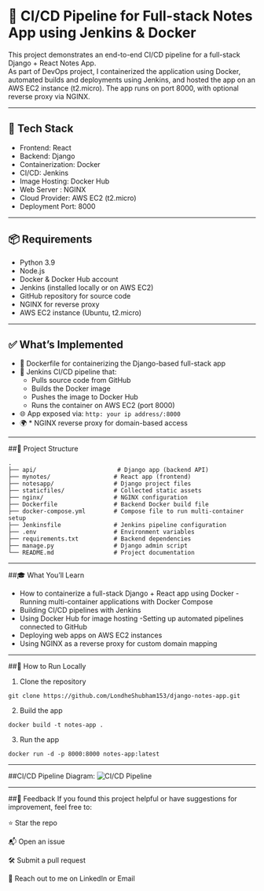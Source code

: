 # 🚀 CI/CD Pipeline for Full-stack Notes App using Jenkins & Docker

This project demonstrates an end-to-end CI/CD pipeline for a full-stack Django + React Notes App.  
As part of  DevOps project, I containerized the application using Docker, automated builds and deployments using Jenkins, and hosted the app on an AWS EC2 instance (t2.micro).
The app runs on port 8000, with optional reverse proxy via NGINX.

---

## 🧰 Tech Stack

- Frontend: React  
- Backend: Django  
- Containerization: Docker  
- CI/CD: Jenkins  
- Image Hosting: Docker Hub  
- Web Server : NGINX  
- Cloud Provider: AWS EC2 (t2.micro)  
- Deployment Port: 8000  

---

## 📦 Requirements

- Python 3.9  
- Node.js  
- Docker & Docker Hub account  
- Jenkins (installed locally or on AWS EC2)  
- GitHub repository for source code  
-  NGINX for reverse proxy  
- AWS EC2 instance (Ubuntu, t2.micro)  

---

## ✅ What’s Implemented

- 🐳 Dockerfile for containerizing the Django-based full-stack app  
- 🔄 Jenkins CI/CD pipeline that:  
  - Pulls source code from GitHub  
  - Builds the Docker image  
  - Pushes the image to Docker Hub  
  - Runs the container on AWS EC2 (port 8000)  
- 🌐 App exposed via: `http: your ip address/:8000`  
- 🌍 * NGINX reverse proxy for domain-based access  

---
##📂 Project Structure
```plaintext
.
├── api/                       # Django app (backend API)
├── mynotes/                  # React app (frontend)
├── notesapp/                 # Django project files
├── staticfiles/              # Collected static assets
├── nginx/                    # NGINX configuration 
├── Dockerfile                # Backend Docker build file
├── docker-compose.yml        # Compose file to run multi-container setup
├── Jenkinsfile               # Jenkins pipeline configuration
├── .env                      # Environment variables
├── requirements.txt          # Backend dependencies
├── manage.py                 # Django admin script
└── README.md                 # Project documentation
````
---
##🎓 What You’ll Learn

- How to containerize a full-stack Django + React app using Docker
-Running multi-container applications with Docker Compose
- Building CI/CD pipelines with Jenkins
- Using Docker Hub for image hosting
-Setting up automated pipelines connected to GitHub
- Deploying web apps on AWS EC2 instances
- Using NGINX as a reverse proxy for custom domain mapping

---
##🧪 How to Run Locally
1. Clone the repository
```
git clone https://github.com/LondheShubham153/django-notes-app.git
```

2. Build the app
```
docker build -t notes-app .
```

3. Run the app
```
docker run -d -p 8000:8000 notes-app:latest
```
---
##CI/CD Pipeline Diagram:
![CI/CD Pipeline](mynotes/cicd.png)

---

##📣 Feedback
If you found this project helpful or have suggestions for improvement, feel free to:

⭐ Star the repo

📬 Open an issue

🛠️ Submit a pull request

💬 Reach out to me on LinkedIn or Email



